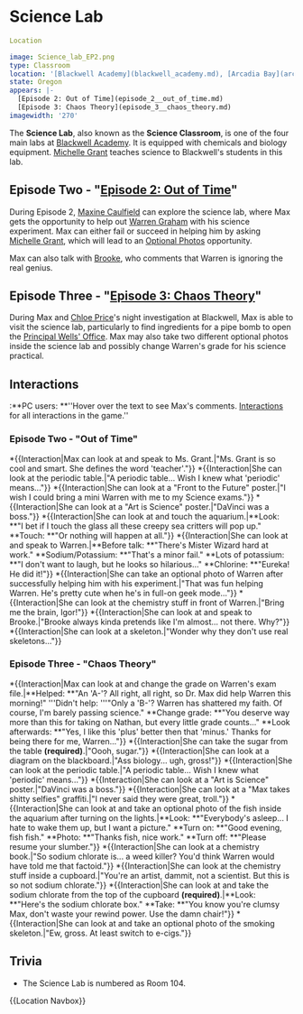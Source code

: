 #  Science Lab 

```yaml
Location

image: Science_lab_EP2.png
type: Classroom
location: '[Blackwell Academy](blackwell_academy.md), [Arcadia Bay](arcadia_bay.md)'
state: Oregon
appears: |-
  [Episode 2: Out of Time](episode_2__out_of_time.md)
  [Episode 3: Chaos Theory](episode_3__chaos_theory.md)
imagewidth: '270'
```

The **Science Lab**, also known as the **Science Classroom**, is one of the four main labs at [Blackwell Academy](blackwell_academy.md). It is equipped with chemicals and biology equipment.
[Michelle Grant](michelle_grant.md) teaches science to Blackwell's students in this lab.

##  Episode Two - "[Episode 2: Out of Time](out_of_time.md)" 
During Episode 2, [Maxine Caulfield](max.md) can explore the science lab, where Max gets the opportunity to help out [Warren Graham](warren.md) with his science experiment. Max can either fail or succeed in helping him by asking [Michelle Grant](mrs__grant.md), which will lead to an [Optional Photos](optional_photo.md) opportunity.

Max can also talk with [Brooke](brooke.md), who comments that Warren is ignoring the real genius.

##  Episode Three - "[Episode 3: Chaos Theory](chaos_theory.md)" 
During Max and [Chloe Price](chloe.md)'s night investigation at Blackwell, Max is able to visit the science lab, particularly to find ingredients for a pipe bomb to open the [Principal Wells' Office](principal_s_office.md). Max may also take two different optional photos inside the science lab and possibly change Warren's grade for his science practical.

##  Interactions 
:**PC users: **''Hover over the text to see Max's comments. [Interactions](see_here.md) for all interactions in the game.''
###  Episode Two - "Out of Time" 
*{{Interaction|Max can look at and speak to Ms. Grant.|"Ms. Grant is so cool and smart. She defines the word 'teacher'."}}
*{{Interaction|She can look at the periodic table.|"A periodic table... Wish I knew what 'periodic' means..."}}
*{{Interaction|She can look at a "Front to the Future" poster.|"I wish I could bring a mini Warren with me to my Science exams."}}
*{{Interaction|She can look at a "Art is Science" poster.|"DaVinci was a boss."}}
*{{Interaction|She can look at and touch the aquarium.|**Look: **"I bet if I touch the glass all these creepy sea critters will pop up."
**Touch: **"Or nothing will happen at all."}}
*{{Interaction|She can look at and speak to Warren.|**Before talk: **"There's Mister Wizard hard at work."
**Sodium/Potassium: **"That's a minor fail."
**Lots of potassium: **"I don't want to laugh, but he looks so hilarious..."
**Chlorine: **"Eureka! He did it!"}}
*{{Interaction|She can take an optional photo of Warren after successfully helping him with his experiment.|"That was fun helping Warren. He's pretty cute when he's in full-on geek mode..."}}
*{{Interaction|She can look at the chemistry stuff in front of Warren.|"Bring me the brain, Igor!"}}
*{{Interaction|She can look at and speak to Brooke.|"Brooke always kinda pretends like I'm almost... not there. Why?"}}
*{{Interaction|She can look at a skeleton.|"Wonder why they don't use real skeletons..."}}

###  Episode Three - "Chaos Theory" 
*{{Interaction|Max can look at and change the grade on Warren's exam file.|**Helped: **"An 'A-'? All right, all right, so Dr. Max did help Warren this morning!"
'''Didn't help: '''"Only a 'B-'? Warren has shattered my faith. Of course, I'm barely passing science."
**Change grade: **"You deserve way more than this for taking on Nathan, but every little grade counts..."
**Look afterwards: **"Yes, I like this 'plus' better then that 'minus.' Thanks for being there for me,
Warren..."}}
*{{Interaction|She can take the sugar from the table **(required)**.|"Oooh, sugar."}}
*{{Interaction|She can look at a diagram on the blackboard.|"Ass biology... ugh, gross!"}}
*{{Interaction|She can look at the periodic table.|"A periodic table... Wish I knew what 'periodic' means..."}}
*{{Interaction|She can look at a "Art is Science" poster.|"DaVinci was a boss."}}
*{{Interaction|She can look at a "Max takes shitty selfies" graffiti.|"I never said they were great, troll."}}
*{{Interaction|She can look at and take an optional photo of the fish inside the aquarium after turning on the lights.|**Look: **"Everybody's asleep... I hate to wake them up, but I want a picture."
**Turn on: **"Good evening, fish fish."
**Photo: **"Thanks fish, nice work."
**Turn off: **"Please resume your slumber."}}
*{{Interaction|She can look at a chemistry book.|"So sodium chlorate is... a weed killer? You'd think Warren would have told me that factoid."}}
*{{Interaction|She can look at the chemistry stuff inside a cupboard.|"You're an artist, dammit, not a scientist. But this is so not sodium chlorate."}}
*{{Interaction|She can look at and take the sodium chlorate from the top of the cupboard **(required)**.|**Look: **"Here's the sodium chlorate box."
**Take: **"You know you're clumsy Max, don't waste your rewind power. Use the damn chair!"}}
*{{Interaction|She can look at and take an optional photo of the smoking skeleton.|"Ew, gross. At least switch to e-cigs."}}

##  Trivia 
* The Science Lab is numbered as Room 104.

{{Location Navbox}}

